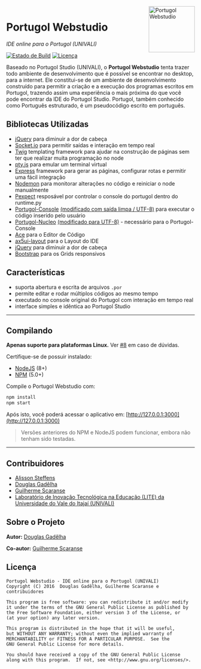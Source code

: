 <img src="https://univali-lite.github.io/Portugol-Studio/img/logo.svg" width="123px" alt="Portugol Webstudio" align="right">

# Portugol Webstudio

*IDE online para o Portugol (UNIVALI)*

[![Estado de Build](https://travis-ci.org/dgadelha/Portugol-Webstudio.svg?branch=master)](https://travis-ci.org/dgadelha/Portugol-Webstudio) [![Licença](https://img.shields.io/badge/licen%C3%A7a-AGPL-blue.svg)](https://github.com/dgadelha/Portugol-Webstudio/blob/master/LICENSE)

Baseado no Portugol Studio (UNIVALI), o **Portugol Webstudio** tenta trazer todo ambiente de desenvolvimento que é possível se encontrar no desktop, para a internet. Ele constitui-se de um ambiente de desenvolvimento construído para permitir a criação e a execução dos programas escritos em Portugol, trazendo assim uma experiência o mais próxima do que você pode encontrar da IDE do Portugol Studio. Portugol, também conhecido como Português estruturado, é um pseudocódigo escrito em português.

## Bibliotecas Utilizadas
- [jQuery](https://jquery.com/) para diminuir a dor de cabeça
- [Socket.io](https://github.com/socketio/socket.io) para permitir saídas e interação em tempo real
- [Twig](https://twig.sensiolabs.org/) templating framework para ajudar na construção de páginas sem ter que realizar muita programação no node
- [pty.js](https://github.com/chjj/pty.js) para emular um terminal virtual
- [Express](http://expressjs.com/) framework para gerar as páginas, configurar rotas e permitir uma fácil integração
- [Nodemon](https://nodemon.io/) para monitorar alterações no código e reiniciar o node manualmente
- [Pexpect](https://pexpect.readthedocs.io) resposável por controlar o console do portugol dentro do runtime.py
- [Portugol-Console](https://github.com/UNIVALI-LITE/Portugol-Console) [(modificado com saída limpa / UTF-8)](https://github.com/dgadelha/Portugol-Console) para executar o código inserido pelo usuário
- [Portugol-Nucleo](https://github.com/UNIVALI-LITE/Portugol-Nucleo) [(modificado para UTF-8)](https://github.com/dgadelha/Portugol-Nucleo) - necessário para o Portugol-Console
- [Ace](https://ace.c9.io/) para o Editor de Código
- [ax5ui-layout](http://ax5.io/ax5ui-layout/) para o Layout do IDE
- [jQuery](https://jquery.com/) para diminuir a dor de cabeça
- [Bootstrap](https://getbootstrap.com/) para os Grids responsivos

## Características

- suporta abertura e escrita de arquivos `.por`
- permite editar e rodar múltiplos códigos ao mesmo tempo
- executado no console original do Portugol com interação em tempo real
- interface simples e idêntica ao Portugol Studio

***
## Compilando
**Apenas suporte para plataformas Linux.** Ver [#8](https://github.com/dgadelha/Portugol-Webstudio/issues/8) em caso de dúvidas.

Certifique-se de possuir instalado:
* [NodeJS](https://nodejs.org/en/download/) (8+)
* [NPM](https://nodejs.org/en/download/) (5.0+)

Compile o Portugol Webstudio com:
```sh
npm install
npm start
```

Após isto, você poderá acessar o aplicativo em: [http://127.0.0.1:3000](http://127.0.0.1:3000)

> Versões anteriores do NPM e NodeJS podem funcionar, embora não tenham sido testadas.

***
## Contribuidores
- [Alisson Steffens](https://github.com/AlissonSteffens)
- [Douglas Gadêlha](https://github.com/dgadelha)
- [Guilherme Scaranse](https://github.com/guiscaranse)
- [Laboratório de Inovação Tecnológica na Educação (LITE) da Universidade do Vale do Itajaí (UNIVALI)](https://github.com/UNIVALI-LITE)

## Sobre o Projeto

**Autor:** [Douglas Gadêlha](mailto:dgadelha@live.com)

**Co-autor:** [Guilherme Scaranse](mailto:guilherme.scaranse@ifba.edu.br)

## Licença
    Portugol Webstudio - IDE online para o Portugol (UNIVALI)
    Copyright (C) 2016  Douglas Gadêlha, Guilherme Scaranse e contribuidores

    This program is free software: you can redistribute it and/or modify
    it under the terms of the GNU General Public License as published by
    the Free Software Foundation, either version 3 of the License, or
    (at your option) any later version.

    This program is distributed in the hope that it will be useful,
    but WITHOUT ANY WARRANTY; without even the implied warranty of
    MERCHANTABILITY or FITNESS FOR A PARTICULAR PURPOSE.  See the
    GNU General Public License for more details.

    You should have received a copy of the GNU General Public License
    along with this program.  If not, see <http://www.gnu.org/licenses/>.
